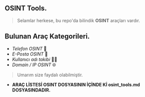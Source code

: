 ## OSINT Tools.
> Selamlar herkese, bu repo'da bilindik **OSINT** araçları vardır.
## Bulunan Araç Kategorileri.
- *Telefon OSINT* 📱
- *E-Posta OSINT* 📧
- *Kullanıcı adı takibi* 🕵️‍♂️
- *Domain / IP OSINT* 🌐
> Umarım size faydalı olabilmiştir.
- **ARAÇ LİSTESİ OSINT DOSYASININ İÇİNDE Kİ osint_tools.md DOSYASINDADIR.**
